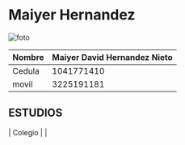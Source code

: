 # Maiyer Hernandez 

![foto](https://www.modeloscv.org/wp-content/uploads/2022/05/17.png)

|Nombre | Maiyer David Hernandez Nieto |
|---|---|  
|Cedula|  1041771410| 
|movil | 3225191181 |


## ESTUDIOS
| Colegio |
| 
